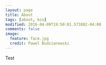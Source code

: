 ```yaml
---
layout: page
title: About
tags: [about, bio]
modified: 2016-04-09T19:50:01.573882-04:00
comments: false
image:
  feature: face.jpg
  credit: Pawel Budzianowski
---
```


Test

